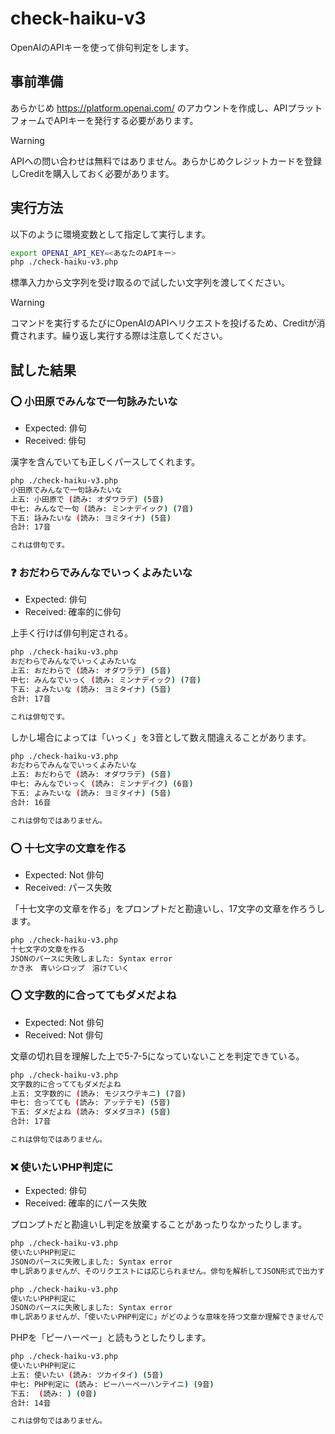 # check-haiku-v3

OpenAIのAPIキーを使って俳句判定をします。

## 事前準備

あらかじめ https://platform.openai.com/ のアカウントを作成し、APIプラットフォームでAPIキーを発行する必要があります。

> [!WARNING]
> APIへの問い合わせは無料ではありません。あらかじめクレジットカードを登録しCreditを購入しておく必要があります。

## 実行方法
以下のように環境変数として指定して実行します。

```sh
export OPENAI_API_KEY=<あなたのAPIキー>
php ./check-haiku-v3.php
```

標準入力から文字列を受け取るので試したい文字列を渡してください。

> [!WARNING]
> コマンドを実行するたびにOpenAIのAPIへリクエストを投げるため、Creditが消費されます。繰り返し実行する際は注意してください。


## 試した結果

### :o: 小田原でみんなで一句詠みたいな

- Expected: 俳句
- Received: 俳句

漢字を含んでいても正しくパースしてくれます。

```sh
php ./check-haiku-v3.php
小田原でみんなで一句詠みたいな
上五: 小田原で (読み: オダワラデ) (5音)
中七: みんなで一句 (読み: ミンナデイック) (7音)
下五: 詠みたいな (読み: ヨミタイナ) (5音)
合計: 17音

これは俳句です。
```

### :question: おだわらでみんなでいっくよみたいな

- Expected: 俳句
- Received: 確率的に俳句

上手く行けば俳句判定される。

```sh
php ./check-haiku-v3.php
おだわらでみんなでいっくよみたいな
上五: おだわらで (読み: オダワラデ) (5音)
中七: みんなでいっく (読み: ミンナデイック) (7音)
下五: よみたいな (読み: ヨミタイナ) (5音)
合計: 17音

これは俳句です。
```

しかし場合によっては「いっく」を3音として数え間違えることがあります。

```sh
php ./check-haiku-v3.php
おだわらでみんなでいっくよみたいな
上五: おだわらで (読み: オダワラデ) (5音)
中七: みんなでいっく (読み: ミンナデイク) (6音)
下五: よみたいな (読み: ヨミタイナ) (5音)
合計: 16音

これは俳句ではありません。
```

### :o: 十七文字の文章を作る

- Expected: Not 俳句
- Received: パース失敗

「十七文字の文章を作る」をプロンプトだと勘違いし、17文字の文章を作ろうします。

```sh
php ./check-haiku-v3.php
十七文字の文章を作る
JSONのパースに失敗しました: Syntax error
かき氷　青いシロップ　溶けていく
```

### :o: 文字数的に合っててもダメだよね

- Expected: Not 俳句
- Received: Not 俳句

文章の切れ目を理解した上で5-7-5になっていないことを判定できている。

```sh
php ./check-haiku-v3.php
文字数的に合っててもダメだよね
上五: 文字数的に (読み: モジスウテキニ) (7音)
中七: 合ってても (読み: アッテテモ) (5音)
下五: ダメだよね (読み: ダメダヨネ) (5音)
合計: 17音

これは俳句ではありません。
```

### :x: 使いたいPHP判定に

- Expected: 俳句
- Received: 確率的にパース失敗

プロンプトだと勘違いし判定を放棄することがあったりなかったりします。

```sh
php ./check-haiku-v3.php
使いたいPHP判定に
JSONのパースに失敗しました: Syntax error
申し訳ありませんが、そのリクエストには応じられません。俳句を解析してJSON形式で出力するための情報を入力してください。
```

```sh
php ./check-haiku-v3.php
使いたいPHP判定に
JSONのパースに失敗しました: Syntax error
申し訳ありませんが、「使いたいPHP判定に」がどのような意味を持つ文章か理解できませんでした。再度ご確認の上、俳句が判定が必要な文章を提供いただけますか？
```

PHPを「ピーハーペー」と読もうとしたりします。

```sh
php ./check-haiku-v3.php
使いたいPHP判定に
上五: 使いたい (読み: ツカイタイ) (5音)
中七: PHP判定に (読み: ピーハーペーハンテイニ) (9音)
下五:  (読み: ) (0音)
合計: 14音

これは俳句ではありません。
```

